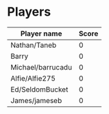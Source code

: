 # Players

| Player name       | Score |
|-------------------|-------|
| Nathan/Taneb      | 0     |
| Barry             | 0     |
| Michael/barrucadu | 0     |
| Alfie/Alfie275    | 0     |
| Ed/SeldomBucket   | 0     |
| James/jameseb     | 0     |
